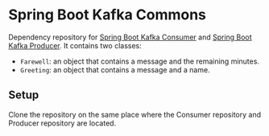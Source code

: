 # Spring Boot Kafka Commons
Dependency repository for [Spring Boot Kafka Consumer](https://github.com/sebasferre18/spring-boot-kafka-consumer) and [Spring Boot Kafka Producer](https://github.com/sebasferre18/spring-boot-kafka-producer). It contains two classes:

- `Farewell`: an object that contains a message and the remaining minutes.
- `Greeting`: an object that contains a message and a name.

## Setup

Clone the repository on the same place where the Consumer repository and Producer repository are located.
